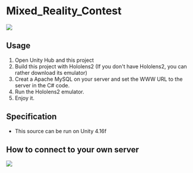 # Mixed_Reality_Contest

![](https://i1.kknews.cc/SIG=3tdfgqi/127q000448o777o2q1ns.jpg)

## Usage

1. Open Unity Hub and this project
2. Build this project with Hololens2 (If you don't have Hololens2, you can rather download its emulator)
3. Creat a Apache MySQL on your server and set the WWW URL to the server in the C# code.
4. Run the Hololens2 emulator.
5. Enjoy it.

## Specification

* This source can be run on Unity 4.16f

## How to connect to your own server

![](https://i.imgur.com/EOfbqna.png)
